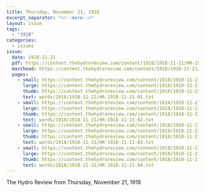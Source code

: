 ```yaml
---
title: Thursday, November 21, 1918
excerpt_separator: "<!--more-->"
layout: issue
tags:
  - "1918"
categories:
  - issues
issue:
  date: 1918-11-21
  pdf: https://content.thehydroreview.com/content/1918/1918-11-21/HR-1918-11-21.pdf
  masthead: https://content.thehydroreview.com/content/1918/1918-11-21/masthead/HR-1918-11-21.jpg
  pages:
    - small: https://content.thehydroreview.com/content/1918/1918-11-21/small/HR-1918-11-21-01.jpg
      large: https://content.thehydroreview.com/content/1918/1918-11-21/large/HR-1918-11-21-01.jpg
      thumb: https://content.thehydroreview.com/content/1918/1918-11-21/thumbnails/HR-1918-11-21-01.jpg
      text: words/1918/1918-11-21/HR-1918-11-21-01.txt
    - small: https://content.thehydroreview.com/content/1918/1918-11-21/small/HR-1918-11-21-02.jpg
      large: https://content.thehydroreview.com/content/1918/1918-11-21/large/HR-1918-11-21-02.jpg
      thumb: https://content.thehydroreview.com/content/1918/1918-11-21/thumbnails/HR-1918-11-21-02.jpg
      text: words/1918/1918-11-21/HR-1918-11-21-02.txt
    - small: https://content.thehydroreview.com/content/1918/1918-11-21/small/HR-1918-11-21-03.jpg
      large: https://content.thehydroreview.com/content/1918/1918-11-21/large/HR-1918-11-21-03.jpg
      thumb: https://content.thehydroreview.com/content/1918/1918-11-21/thumbnails/HR-1918-11-21-03.jpg
      text: words/1918/1918-11-21/HR-1918-11-21-03.txt
    - small: https://content.thehydroreview.com/content/1918/1918-11-21/small/HR-1918-11-21-04.jpg
      large: https://content.thehydroreview.com/content/1918/1918-11-21/large/HR-1918-11-21-04.jpg
      thumb: https://content.thehydroreview.com/content/1918/1918-11-21/thumbnails/HR-1918-11-21-04.jpg
      text: words/1918/1918-11-21/HR-1918-11-21-04.txt
---
```


The Hydro Review from Thursday, November 21, 1918

<!--more-->

